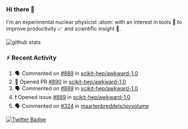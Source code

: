 ### Hi there 👋 

I'm an experimental nuclear physicist :atom: with an interest in tools :wrench: to improve productivity :chart_with_upwards_trend: and scientific insight :telescope:.

![github stats](https://github-readme-stats.vercel.app/api?username=agoose77&show_icons=true&hide_rank=true&hide_title=true&bg_color=30,e76445,904e95&text_color=efe3ec&icon_color=efe3ec)
<!--
**agoose77/agoose77** is a ✨ _special_ ✨ repository because its `README.md` (this file) appears on your GitHub profile.

Here are some ideas to get you started:

- 🔭 I’m currently working on ...
- 🌱 I’m currently learning ...
- 👯 I’m looking to collaborate on ...
- 🤔 I’m looking for help with ...
- 💬 Ask me about ...
- 📫 How to reach me: ...
- 😄 Pronouns: ...
- ⚡ Fun fact: ...
-->

### :zap: Recent Activity
<!--START_SECTION:activity-->
1. 🗣 Commented on [#889](https://github.com/scikit-hep/awkward-1.0/issues/889) in [scikit-hep/awkward-1.0](https://github.com/scikit-hep/awkward-1.0)
2. 💪 Opened PR [#890](https://github.com/scikit-hep/awkward-1.0/pull/890) in [scikit-hep/awkward-1.0](https://github.com/scikit-hep/awkward-1.0)
3. 🗣 Commented on [#889](https://github.com/scikit-hep/awkward-1.0/issues/889) in [scikit-hep/awkward-1.0](https://github.com/scikit-hep/awkward-1.0)
4. ❗️ Opened issue [#889](https://github.com/scikit-hep/awkward-1.0/issues/889) in [scikit-hep/awkward-1.0](https://github.com/scikit-hep/awkward-1.0)
5. 🗣 Commented on [#324](https://github.com/maartenbreddels/ipyvolume/issues/324) in [maartenbreddels/ipyvolume](https://github.com/maartenbreddels/ipyvolume)
<!--END_SECTION:activity-->


[![Twitter Badge](https://img.shields.io/twitter/follow/agoose77?style=flat-square&logo=Twitter&logoColor=white&color=cornflowerblue)](https://twitter.com/agoose77)
